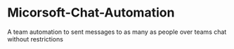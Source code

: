# Micorsoft-Chat-Automation
A team automation to sent messages to as many as people over teams chat without restrictions
